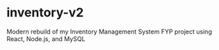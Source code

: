 # inventory-v2
Modern rebuild of my Inventory Management System FYP project using React, Node.js, and MySQL
